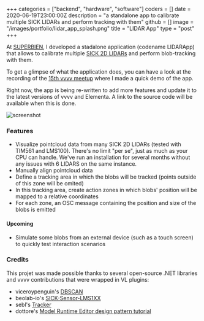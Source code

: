 +++
categories = ["backend", "hardware", "software"]
coders = []
date = 2020-06-19T23:00:00Z
description = "a standalone app to calibrate multiple SICK LIDARs and perform tracking with them"
github = []
image = "/images/portfolio/lidar_app_splash.png"
title = "LIDAR App"
type = "post"
+++

At [SUPERBIEN](https://www.superbien.studio/), I developed a stadalone application (codename LIDARApp) that allows to calibrate multiple [SICK 2D LIDARs](https://www.sick.com/us/en/detection-and-ranging-solutions/2d-lidar-sensors/c/g91900) and perform blob-tracking with them.

To get a glimpse of what the application does, you can have a look at the recording of the [15th vvvv meetup](https://youtu.be/UhzEwgdCbGo?t=1062) where I made a quick demo of the app.

Right now, the app is being re-written to add more features and update it to the latest versions of vvvv and Elementa. A link to the source code will be available when this is done.

![screenshot](https://sebescudie.github.io/images/portfolio/lidar_app.png)

### Features

- Visualize pointcloud data from many SICK 2D LIDARs (tested with TIM561 and LMS100). There's no limit "per se", just as much as your CPU can handle. We've run an installation for several months without any issues with 6 LIDARS on the same instance.
- Manually align pointcloud data
- Define a tracking area in which the blobs will be tracked (points outside of this zone will be omited)
- In this tracking area, create action zones in which blobs' position will be mapped to a relative coordinates
- For each zone, an OSC message containing the position and size of the blobs is emitted

#### Upcoming

- Simulate some blobs from an external device (such as a touch screen) to quickly test interaction scenarios

### Credits

This projet was made possible thanks to several open-source .NET libraries and vvvv contributions that were wrapped in VL plugins:

- viceroypenguin's [DBSCAN](https://github.com/viceroypenguin/DBSCAN)
- beolab-io's [SICK-Sensor-LMS1XX](https://github.com/beolabs-io/SICK-Sensor-LMS1XX)
- sebl's [Tracker](https://vvvv.org/contribution/tracker)
- dottore's [Model Runtime Editor design pattern tutorial](https://vvvv.org/contribution/model-runtime-editor-design-pattern)